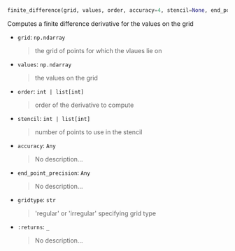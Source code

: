 <a id=McUtils.Zachary.FiniteDifferenceFunction.finite_difference>&nbsp;</a>
```python
finite_difference(grid, values, order, accuracy=4, stencil=None, end_point_precision=4, axis=None, gridtype='regular', **kw): 
```
Computes a finite difference derivative for the values on the grid
- `grid`: `np.ndarray`
    >the grid of points for which the vlaues lie on
- `values`: `np.ndarray`
    >the values on the grid
- `order`: `int | list[int]`
    >order of the derivative to compute
- `stencil`: `int | list[int]`
    >number of points to use in the stencil
- `accuracy`: `Any`
    >No description...
- `end_point_precision`: `Any`
    >No description...
- `gridtype`: `str`
    >'regular' or 'irregular' specifying grid type
- `:returns`: `_`
    >No description...

